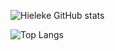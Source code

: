 ![Hieleke GitHub stats](https://github-readme-stats.vercel.app/api?username=hieleke&show_icons=true&theme=dark&count_private=true)

![Top Langs](https://github-readme-stats.vercel.app/api/top-langs/?username=hieleke&theme=dark&layout=compact)

